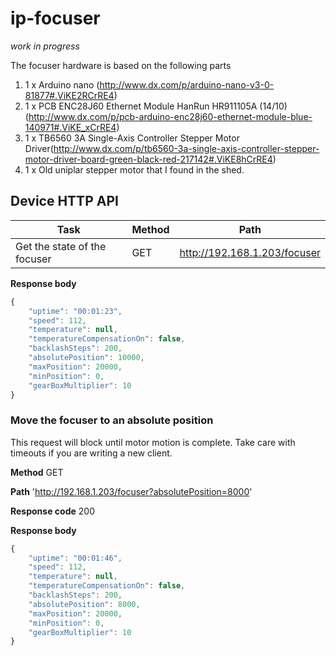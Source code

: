 # ip-focuser

*work in progress*

The focuser hardware is based on the following parts

 1. 1 x Arduino nano (http://www.dx.com/p/arduino-nano-v3-0-81877#.ViKE2RCrRE4)
 2. 1 x PCB ENC28J60 Ethernet Module HanRun HR911105A (14/10) (http://www.dx.com/p/pcb-arduino-enc28j60-ethernet-module-blue-140971#.ViKE_xCrRE4)
 3. 1 x TB6560 3A Single-Axis Controller Stepper Motor Driver(http://www.dx.com/p/tb6560-3a-single-axis-controller-stepper-motor-driver-board-green-black-red-217142#.ViKE8hCrRE4)
 4. 1 x Old uniplar stepper motor that I found in the shed.

Device HTTP API
---------------

| Task | Method | Path | 
| ------------- | ------------- | ------------- |
| Get the state of the focuser | GET | http://192.168.1.203/focuser | 

**Response body**

```javascript
{
    "uptime": "00:01:23",
    "speed": 112,
    "temperature": null,
    "temperatureCompensationOn": false,
    "backlashSteps": 200,
    "absolutePosition": 10000,
    "maxPosition": 20000,
    "minPosition": 0,
    "gearBoxMultiplier": 10
}
```

### Move the focuser to an absolute position
This request will block until motor motion is complete. Take care with timeouts if you are writing a new client.

**Method** GET 

**Path** 'http://192.168.1.203/focuser?absolutePosition=8000'

**Response code** 200

**Response body**

```javascript
{
    "uptime": "00:01:46",
    "speed": 112,
    "temperature": null,
    "temperatureCompensationOn": false,
    "backlashSteps": 200,
    "absolutePosition": 8000,
    "maxPosition": 20000,
    "minPosition": 0,
    "gearBoxMultiplier": 10
}
```
